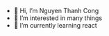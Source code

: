 - 👋 Hi, I’m Nguyen Thanh Cong
- 👀 I’m interested in many things
- 🌱 I’m currently learning react

<!---
Cong2410/Cong2410 is a ✨ special ✨ repository because its `README.md` (this file) appears on your GitHub profile.
You can click the Preview link to take a look at your changes.
--->
